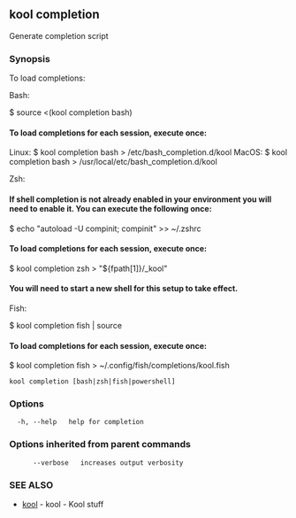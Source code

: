 ## kool completion

Generate completion script

### Synopsis

To load completions:

Bash:

$ source <(kool completion bash)

#### To load completions for each session, execute once:
Linux:
  $ kool completion bash > /etc/bash_completion.d/kool
MacOS:
  $ kool completion bash > /usr/local/etc/bash_completion.d/kool

Zsh:

#### If shell completion is not already enabled in your environment you will need to enable it.  You can execute the following once:

$ echo "autoload -U compinit; compinit" >> ~/.zshrc

#### To load completions for each session, execute once:
$ kool completion zsh > "${fpath[1]}/_kool"

#### You will need to start a new shell for this setup to take effect.

Fish:

$ kool completion fish | source

#### To load completions for each session, execute once:
$ kool completion fish > ~/.config/fish/completions/kool.fish


```
kool completion [bash|zsh|fish|powershell]
```

### Options

```
  -h, --help   help for completion
```

### Options inherited from parent commands

```
      --verbose   increases output verbosity
```

### SEE ALSO

* [kool](kool)	 - kool - Kool stuff

